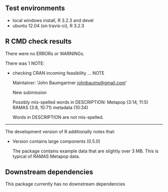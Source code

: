 ## Test environments
* local windows install, R 3.2.3 and devel
* ubuntu 12.04 (on travis-ci), R 3.2.3

## R CMD check results
There were no ERRORs or WARNINGs. 

There was 1 NOTE:

* checking CRAN incoming feasibility ... NOTE

    Maintainer: 'John Baumgartner <johnbaums@gmail.com>'

    New submission

    Possibly mis-spelled words in DESCRIPTION:
      Metapop (3:14, 11:5)
      RAMAS (3:8, 10:71)
      metadata (10:34)
      
    Words in DESCRIPTION are not mis-spelled.

---

The development version of R additionally notes that:

* Version contains large components (0.5.0)

    The package contains example data that are slightly over 3 MB. This is 
    typical of RAMAS Metapop data.

## Downstream dependencies
This package currently has no downstream dependencies
